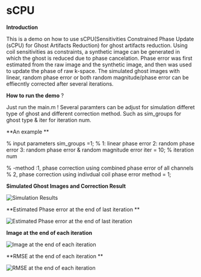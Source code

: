 # sCPU
**Introduction**

This is a demo on how to use sCPU(Sensitivities Constrained Phase Update (sCPU) for Ghost Artifacts Reduction) for ghost artifacts reduction.
Using coil sensitivities as constraints, a synthetic image can be generated in which the ghost is reduced due to phase cancelation. Phase error was first estimated from the raw image and the synthetic image, 
and then was used to update the phase of raw k-space. The simulated ghost images with linear, random phase error or both random magnitude/phase error can be effiecntly corrected after several iterations.


**How to run the demo** ?

Just run the main.m !
Several paramters can be adjust for simulation differet type of ghost and different correction method. Such as sim_groups for ghost type & iter for iteration num.


**An example **

% input parameters
sim_groups =1; % 1: linear phase error  2: random phase error 3: random phase error & random magnitude error
iter = 10; % iteration num

%     -method                       :1, phase correction using combined phase error of all channels
%                                            2, phase correction using indivdual coil phase error
method = 1;

**Simulated Ghost Images and Correction Result**

![](/concher009/MRI/tree/master/sCPU/CorrectionResults.png?raw=true "Simulation Results")

**Estimated Phase error at the end of last iteration **

![](https://github.com/concher009/MRI/tree/master/sCPU/PhaseErr.png?raw=true "Estimated Phase error at the end of last iteration ")

**Image at the end of each iteration** 

![](https://github.com/concher009/MRI/tree/master/sCPU/Iterations.png?raw=true "Image at the end of each iteration ")

**RMSE at the end of each iteration **

![](https://github.com/concher009/MRI/tree/master/sCPU/RMSE.png?raw=true "RMSE at the end of each iteration ")
